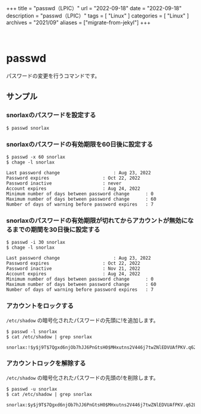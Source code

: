 +++
title = "passwd（LPIC）"
url = "2022-09-18"
date = "2022-09-18"
description = "passwd（LPIC）"
tags = [
  "Linux"
]
categories = [
  "Linux"
]
archives = "2021/09"
aliases = ["migrate-from-jekyl"]
+++

<br>

# passwd

パスワードの変更を行うコマンドです。


## サンプル

### snorlaxのパスワードを設定する

```
$ passwd snorlax
```

### snorlaxのパスワードの有効期限を60日後に設定する

```
$ passwd -x 60 snorlax
$ chage -l snorlax
```

```
Last password change					: Aug 23, 2022
Password expires					: Oct 22, 2022
Password inactive					: never
Account expires						: Aug 24, 2022
Minimum number of days between password change		: 0
Maximum number of days between password change		: 60
Number of days of warning before password expires	: 7
```

### snorlaxのパスワードの有効期限が切れてからアカウントが無効になるまでの期間を30日後に設定する

```
$ passwd -i 30 snorlax
$ chage -l snorlax
```

```
Last password change					: Aug 23, 2022
Password expires					: Oct 22, 2022
Password inactive					: Nov 21, 2022
Account expires						: Aug 24, 2022
Minimum number of days between password change		: 0
Maximum number of days between password change		: 60
Number of days of warning before password expires	: 7
```


### アカウントをロックする

`/etc/shadow` の暗号化されたパスワードの先頭に!を追加します。

```
$ passwd -l snorlax
$ cat /etc/shadow | grep snorlax
```

```
snorlax:!$y$j9T$7Qgxd6njOb7hJJ6PnGtsH0$MHxutns2V446j7twZNlEDVUAfPKV.q62L9T3asDXmv2:19227:0:30:7:15:19228:
```


### アカウントロックを解除する

`/etc/shadow` の暗号化されたパスワードの先頭の!を削除します。

```
$ passwd -u snorlax
$ cat /etc/shadow | grep snorlax
```

```
snorlax:$y$j9T$7Qgxd6njOb7hJJ6PnGtsH0$MHxutns2V446j7twZNlEDVUAfPKV.q62L9T3asDXmv2:19227:0:30:7:15:19228:
```
